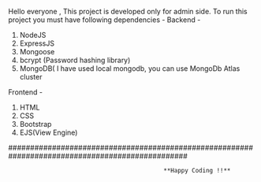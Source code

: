 Hello everyone , This project is developed only for admin side. 
To run this project you must have following dependencies - 
Backend - 
  1. NodeJS
  2. ExpressJS
  3. Mongoose 
  4. bcrypt (Password hashing library)
  5. MongoDB( I have used local mongodb, you can use MongoDb Atlas cluster 
  
Frontend - 
  1. HTML
  2. CSS
  3. Bootstrap
  4. EJS(View Engine)
 
#################################################################################################

                                                **Happy Coding !!**

